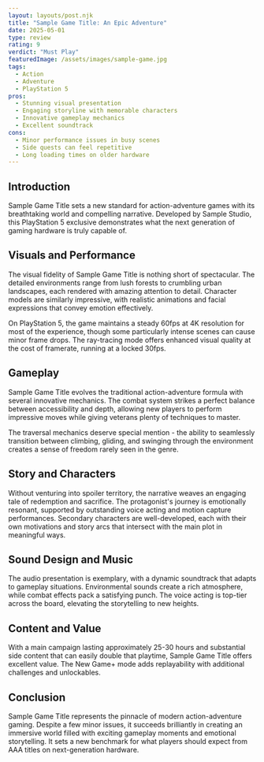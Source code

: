 ```yaml
---
layout: layouts/post.njk
title: "Sample Game Title: An Epic Adventure"
date: 2025-05-01
type: review
rating: 9
verdict: "Must Play"
featuredImage: /assets/images/sample-game.jpg
tags:
  - Action
  - Adventure
  - PlayStation 5
pros:
  - Stunning visual presentation
  - Engaging storyline with memorable characters
  - Innovative gameplay mechanics
  - Excellent soundtrack
cons:
  - Minor performance issues in busy scenes
  - Side quests can feel repetitive
  - Long loading times on older hardware
---
```


## Introduction

Sample Game Title sets a new standard for action-adventure games with its breathtaking world and compelling narrative. Developed by Sample Studio, this PlayStation 5 exclusive demonstrates what the next generation of gaming hardware is truly capable of.

## Visuals and Performance

The visual fidelity of Sample Game Title is nothing short of spectacular. The detailed environments range from lush forests to crumbling urban landscapes, each rendered with amazing attention to detail. Character models are similarly impressive, with realistic animations and facial expressions that convey emotion effectively.

On PlayStation 5, the game maintains a steady 60fps at 4K resolution for most of the experience, though some particularly intense scenes can cause minor frame drops. The ray-tracing mode offers enhanced visual quality at the cost of framerate, running at a locked 30fps.

## Gameplay

Sample Game Title evolves the traditional action-adventure formula with several innovative mechanics. The combat system strikes a perfect balance between accessibility and depth, allowing new players to perform impressive moves while giving veterans plenty of techniques to master.

The traversal mechanics deserve special mention - the ability to seamlessly transition between climbing, gliding, and swinging through the environment creates a sense of freedom rarely seen in the genre.

## Story and Characters

Without venturing into spoiler territory, the narrative weaves an engaging tale of redemption and sacrifice. The protagonist's journey is emotionally resonant, supported by outstanding voice acting and motion capture performances. Secondary characters are well-developed, each with their own motivations and story arcs that intersect with the main plot in meaningful ways.

## Sound Design and Music

The audio presentation is exemplary, with a dynamic soundtrack that adapts to gameplay situations. Environmental sounds create a rich atmosphere, while combat effects pack a satisfying punch. The voice acting is top-tier across the board, elevating the storytelling to new heights.

## Content and Value

With a main campaign lasting approximately 25-30 hours and substantial side content that can easily double that playtime, Sample Game Title offers excellent value. The New Game+ mode adds replayability with additional challenges and unlockables.

## Conclusion

Sample Game Title represents the pinnacle of modern action-adventure gaming. Despite a few minor issues, it succeeds brilliantly in creating an immersive world filled with exciting gameplay moments and emotional storytelling. It sets a new benchmark for what players should expect from AAA titles on next-generation hardware.